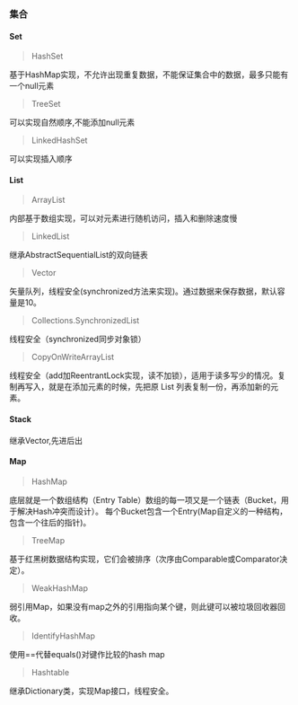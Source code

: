 ### 集合

#### Set
> HashSet

基于HashMap实现，不允许出现重复数据，不能保证集合中的数据，最多只能有一个null元素

> TreeSet

可以实现自然顺序,不能添加null元素

> LinkedHashSet

可以实现插入顺序

#### List
> ArrayList

内部基于数组实现，可以对元素进行随机访问，插入和删除速度慢

> LinkedList

继承AbstractSequentialList的双向链表

> Vector

矢量队列，线程安全(synchronized方法来实现)。通过数据来保存数据，默认容量是10。

> Collections.SynchronizedList

线程安全（synchronized同步对象锁）

> CopyOnWriteArrayList

线程安全（add加ReentrantLock实现，读不加锁），适用于读多写少的情况。复制再写入，就是在添加元素的时候，先把原 List 列表复制一份，再添加新的元素。

#### Stack

继承Vector,先进后出

#### Map

> HashMap

底层就是一个数组结构（Entry Table）数组的每一项又是一个链表（Bucket，用于解决Hash冲突而设计）。
每个Bucket包含一个Entry(Map自定义的一种结构，包含一个往后的指针)。

> TreeMap

基于红黑树数据结构实现，它们会被排序（次序由Comparable或Comparator决定）。

> WeakHashMap

弱引用Map，如果没有map之外的引用指向某个键，则此键可以被垃圾回收器回收。

> IdentifyHashMap

使用==代替equals()对键作比较的hash map

> Hashtable

继承Dictionary类，实现Map接口，线程安全。

